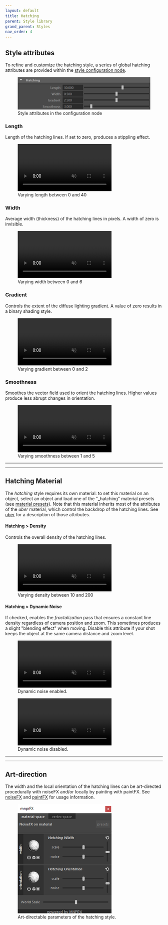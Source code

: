 ```yaml
---
layout: default
title: Hatching
parent: Style library
grand_parent: Styles
nav_order: 4
---
```


## Style attributes

To refine and customize the hatching style, a series of global hatching attributes are provided within the [style configuration node](/software/MNPRX/docs/config#style-attributes).

<figure class="aio-ui">
    <img src="/media/hatching/style-attrs.png" alt="Style attributes">
    <figcaption>Style attributes in the configuration node</figcaption>
</figure>

### Length
Length of the hatching lines. If set to zero, produces a stippling effect.
<figure>
	<video autoplay loop muted playsinline>
	    <source src="/media/hatching/length.mp4" type="video/mp4">
	</video>
	<figcaption>Varying length between 0 and 40</figcaption>
</figure>

### Width
Average width (thickness) of the hatching lines in pixels. A width of zero is invisible.
<figure>
	<video autoplay loop muted playsinline>
	    <source src="/media/hatching/width.mp4" type="video/mp4">
	</video>
	<figcaption>Varying width between 0 and 6</figcaption>
</figure>

### Gradient
Controls the extent of the diffuse lighting gradient. A value of zero results in a binary shading style.
<figure>
	<video autoplay loop muted playsinline>
	    <source src="/media/hatching/wrap.mp4" type="video/mp4">
	</video>
	<figcaption>Varying gradient between 0 and 2</figcaption>
</figure>

### Smoothness
Smoothes the vector field used to orient the hatching lines. Higher values produce less abrupt changes in orientation.  
<figure>
	<video autoplay loop muted playsinline>
	    <source src="/media/hatching/smoothness.mp4" type="video/mp4">
	</video>
	<figcaption>Varying smoothness between 1 and 5</figcaption>
</figure>

------------------------
------------------------


## Hatching Material

The _hatching_ style requires its own material: to set this material on an object, select an object and load one of the "_hatching" material presets (see [material presets](/software/MNPRX/docs/material-presets)). Note that this material inherits most of the attributes of the *uber* material, which control the backdrop of the hatching lines. See [uber](/software/MNPRX/docs/uber) for a description of those attributes.

#### Hatching > Density
Controls the overall density of the hatching lines.

<figure>
	<video autoplay loop muted playsinline>
	    <source src="/media/hatching/density.mp4" style="width:300px" type="video/mp4">
	</video>
	<figcaption>Varying density between 10 and 200</figcaption>
</figure>

#### Hatching > Dynamic Noise
If checked, enables the _fractalization_ pass that ensures a constant line density regardless of camera position and zoom. This sometimes produces a slight "blending effect" when moving. Disable this attribute if your shot keeps the object at the same camera distance and zoom level.

<div class="d-flex">
    <figure>
        <video autoplay loop muted playsinline style="width:300px">
            <source src="/media/hatching/fract_on.mp4" type="video/mp4">
        </video>
        <figcaption>Dynamic noise enabled.</figcaption>
    </figure>
    <figure>
        <video autoplay loop muted playsinline style="width:300px">
            <source src="/media/hatching/fract_off.mp4" type="video/mp4">
        </video>
        <figcaption>Dynamic noise disabled.</figcaption>
    </figure>
</div>

------------------------
------------------------


## Art-direction
The width and the local orientation of the hatching lines can be art-directed procedurally with noiseFX and/or locally by painting with paintFX. See [noiseFX](/software/MNPRX/docs/noisefx/) and [paintFX](/software/MNPRX/docs/paintfx/) for usage information.

<figure class="aio-ui">
	<img src="/media/hatching/noisefx.png" alt="MNPRX noiseFX window">
	<figcaption>Art-directable parameters of the hatching style.</figcaption>
</figure>